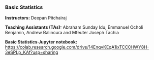### Basic Statistics

**Instructors:** Deepan Pitchairaj

**Teaching Assistants (TAs):** Abraham Sunday Idu, Emmanuel Ocholi Benjamin, Andrew Balincura and Mfeuter Joseph Tachia
 
**Basic Statistics Jupyter notebook:** https://colab.research.google.com/drive/14EnqvKEqA1ixTCC0HWY8H-3eSPLp_KAf?usp=sharing
